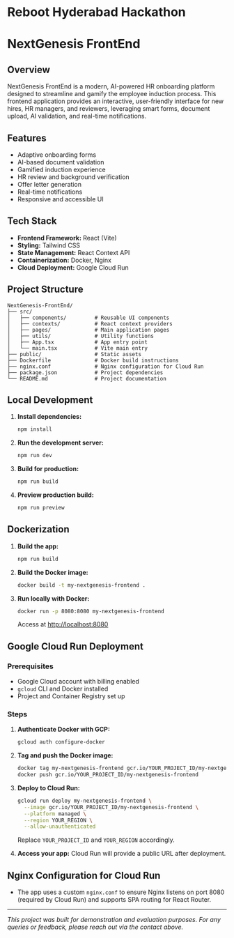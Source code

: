 # Reboot Hyderabad Hackathon

# NextGenesis FrontEnd

## Overview
NextGenesis FrontEnd is a modern, AI-powered HR onboarding platform designed to streamline and gamify the employee induction process. This frontend application provides an interactive, user-friendly interface for new hires, HR managers, and reviewers, leveraging smart forms, document upload, AI validation, and real-time notifications.

## Features
- Adaptive onboarding forms
- AI-based document validation
- Gamified induction experience
- HR review and background verification
- Offer letter generation
- Real-time notifications
- Responsive and accessible UI

## Tech Stack
- **Frontend Framework:** React (Vite)
- **Styling:** Tailwind CSS
- **State Management:** React Context API
- **Containerization:** Docker, Nginx
- **Cloud Deployment:** Google Cloud Run

## Project Structure
```
NextGenesis-FrontEnd/
├── src/
│   ├── components/         # Reusable UI components
│   ├── contexts/           # React context providers
│   ├── pages/              # Main application pages
│   ├── utils/              # Utility functions
│   ├── App.tsx             # App entry point
│   └── main.tsx            # Vite main entry
├── public/                 # Static assets
├── Dockerfile              # Docker build instructions
├── nginx.conf              # Nginx configuration for Cloud Run
├── package.json            # Project dependencies
└── README.md               # Project documentation
```

## Local Development
1. **Install dependencies:**
   ```sh
   npm install
   ```
2. **Run the development server:**
   ```sh
   npm run dev
   ```
3. **Build for production:**
   ```sh
   npm run build
   ```
4. **Preview production build:**
   ```sh
   npm run preview
   ```

## Dockerization
1. **Build the app:**
   ```sh
   npm run build
   ```
2. **Build the Docker image:**
   ```sh
   docker build -t my-nextgenesis-frontend .
   ```
3. **Run locally with Docker:**
   ```sh
   docker run -p 8080:8080 my-nextgenesis-frontend
   ```
   Access at [http://localhost:8080](http://localhost:8080)

## Google Cloud Run Deployment
### Prerequisites
- Google Cloud account with billing enabled
- `gcloud` CLI and Docker installed
- Project and Container Registry set up

### Steps
1. **Authenticate Docker with GCP:**
   ```sh
   gcloud auth configure-docker
   ```
2. **Tag and push the Docker image:**
   ```sh
   docker tag my-nextgenesis-frontend gcr.io/YOUR_PROJECT_ID/my-nextgenesis-frontend
   docker push gcr.io/YOUR_PROJECT_ID/my-nextgenesis-frontend
   ```
3. **Deploy to Cloud Run:**
   ```sh
   gcloud run deploy my-nextgenesis-frontend \
     --image gcr.io/YOUR_PROJECT_ID/my-nextgenesis-frontend \
     --platform managed \
     --region YOUR_REGION \
     --allow-unauthenticated
   ```
   Replace `YOUR_PROJECT_ID` and `YOUR_REGION` accordingly.

4. **Access your app:**
   Cloud Run will provide a public URL after deployment.

## Nginx Configuration for Cloud Run
- The app uses a custom `nginx.conf` to ensure Nginx listens on port 8080 (required by Cloud Run) and supports SPA routing for React Router.


---

*This project was built for demonstration and evaluation purposes. For any queries or feedback, please reach out via the contact above.* 
